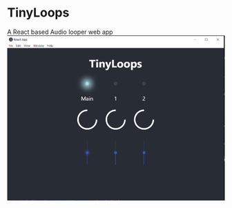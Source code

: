 # TinyLoops
A React based Audio looper web app
![Image description](https://github.com/caelan-a/TinyLoops/blob/master/tinyloops.png)
